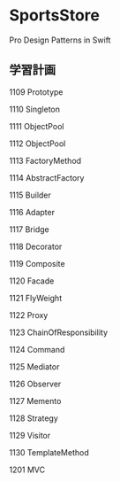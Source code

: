# SportsStore
Pro Design Patterns in Swift

## 学習計画
1109 Prototype

1110 Singleton

1111 ObjectPool

1112 ObjectPool

1113 FactoryMethod

1114 AbstractFactory

1115 Builder

1116 Adapter

1117 Bridge

1118 Decorator

1119 Composite

1120 Facade

1121 FlyWeight

1122 Proxy

1123 ChainOfResponsibility

1124 Command

1125 Mediator

1126 Observer

1127 Memento

1128 Strategy

1129 Visitor

1130 TemplateMethod 

1201 MVC
